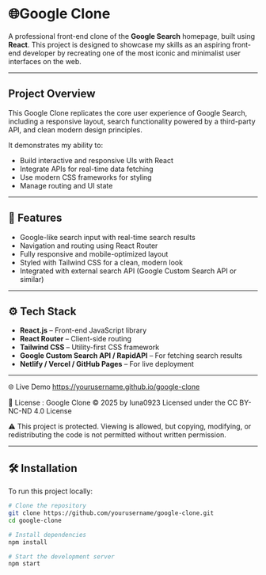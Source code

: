 
# 🌐Google Clone

A professional front-end clone of the **Google Search** homepage, built using **React**. This project is designed to showcase my skills as an aspiring front-end developer by recreating one of the most iconic and minimalist user interfaces on the web.

---

## Project Overview

This Google Clone replicates the core user experience of Google Search, including a responsive layout, search functionality powered by a third-party API, and clean modern design principles.

It demonstrates my ability to:
- Build interactive and responsive UIs with React
- Integrate APIs for real-time data fetching
- Use modern CSS frameworks for styling
- Manage routing and UI state

---

## 🧩 Features

-  Google-like search input with real-time search results
-  Navigation and routing using React Router
-  Fully responsive and mobile-optimized layout
-  Styled with Tailwind CSS for a clean, modern look
-  Integrated with external search API (Google Custom Search API or similar)

---

## ⚙️ Tech Stack

- **React.js** – Front-end JavaScript library
- **React Router** – Client-side routing
- **Tailwind CSS** – Utility-first CSS framework
- **Google Custom Search API / RapidAPI** – For fetching search results
- **Netlify / Vercel / GitHub Pages** – For live deployment

---
🌐 Live Demo
 https://yourusername.github.io/google-clone
 
📄 License : 
Google Clone © 2025 by luna0923
Licensed under the CC BY-NC-ND 4.0 License

⚠️ This project is protected. Viewing is allowed, but copying, modifying, or redistributing the code is not permitted without written permission.

---
## 🛠 Installation

To run this project locally:

```bash
# Clone the repository
git clone https://github.com/yourusername/google-clone.git
cd google-clone

# Install dependencies
npm install

# Start the development server
npm start
